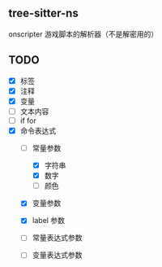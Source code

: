 ## tree-sitter-ns

onscripter 游戏脚本的解析器（不是解密用的）

## TODO

- [x] 标签
- [x] 注释
- [x] 变量
- [ ] 文本内容
- [ ] if for 
- [x] 命令表达式
    - [ ] 常量参数
        - [x] 字符串
        - [x] 数字
        - [ ] 颜色
    - [x] 变量参数
    - [x] label 参数
    - [ ] 常量表达式参数
    - [ ] 变量表达式参数

